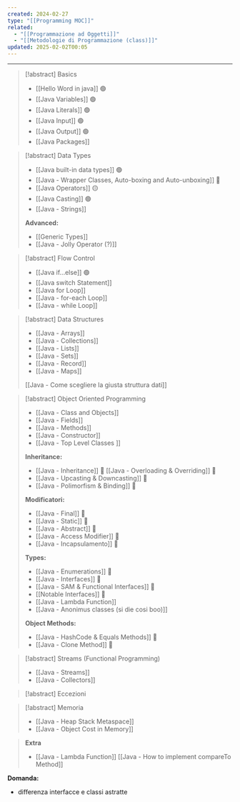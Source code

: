 ```yaml
---
created: 2024-02-27
type: "[[Programming MOC]]"
related:
  - "[[Programmazione ad Oggetti]]"
  - "[[Metodologie di Programmazione (class)]]"
updated: 2025-02-02T00:05
---
```

---

>[!abstract] Basics
>- [[Hello Word in java]] 🟢
>- [[Java Variables]] 🟢 
>- [[Java Literals]] 🟢
>- [[Java Input]] 🟢
>- [[Java Output]] 🟢
>- [[Java Packages]] 

>[!abstract] Data Types
>- [[Java built-in data types]] 🟢
>- [[Java - Wrapper Classes, Auto-boxing and Auto-unboxing]] 🔵
>- [[Java Operators]] 🟡
>- [[Java Casting]] 🟢
>- [[Java - Strings]]
>  
>**Advanced:**
>  - [[Generic Types]]
>  - [[Java - Jolly Operator (?)]]

>[!abstract] Flow Control
>- [[Java if...else]] 🟢
>- ﻿﻿[[Java switch Statement]]
>- [[Java for Loop]]
>- [[Java - for-each Loop]]
>- [[Java - while Loop]]

>[!abstract] Data Structures
>- [[Java - Arrays]]
>- [[Java - Collections]]
>- [[Java - Lists]]
>- [[Java - Sets]]
>- [[Java - Record]]
>- [[Java - Maps]]
>  
>[[Java - Come scegliere la giusta struttura dati]]

>[!abstract] Object Oriented Programming
>- [[Java - Class and Objects]]
>- [[Java - Fields]]
>- [[Java - Methods]]
>- [[Java - Constructor]]
>- [[Java - Top Level Classes ]]
> 
> **Inheritance:**
>- [[Java - Inheritance]] 🔵
>  [[Java - Overloading & Overriding]] 🔵
>- [[Java - Upcasting & Downcasting]] 🔵
>- [[Java - Polimorfism & Binding]] 🔵
>
> **Modificatori:**
>- [[Java - Final]] 🔵
>- [[Java - Static]] 🔵
>- [[Java - Abstract]] 🔵
>- [[Java - Access Modifier]] 🔵
>- [[Java - Incapsulamento]] 🔵
> 
> **Types:**
>- [[Java - Enumerations]] 🔵
>- [[Java - Interfaces]] 🔵
>- [[Java - SAM & Functional Interfaces]] 🔵
>- [[Notable Interfaces]] 🔵
>- [[Java - Lambda Function]]
>- [[Java - Anonimus classes (si die cosi boo)]]
>
>**Object Methods:**  
>- [[Java - HashCode & Equals Methods]] 🔵
>- [[Java - Clone Method]] 🔵

>[!abstract] Streams (Functional Programming)
>- [[Java - Streams]]
>- [[Java - Collectors]]

>[!abstract] Eccezioni

>[!abstract] Memoria
>- [[Java - Heap Stack Metaspace]]
>- [[Java - Object Cost in Memory]]

>**Extra**
>- [[Java - Lambda Function]]
>  [[Java - How to implement compareTo Method]]

**Domanda:**
- differenza interfacce e classi astratte